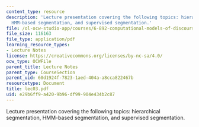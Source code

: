 ```yaml
---
content_type: resource
description: 'Lecture presentation covering the following topics: hierarchical segmentation,
  HMM-based segmentation, and supervised segmentation.'
file: /ol-ocw-studio-app/courses/6-892-computational-models-of-discourse-spring-2004/e29b6ff9a4209b96df99904e434b2c87_lec03.pdf
file_size: 116163
file_type: application/pdf
learning_resource_types:
- Lecture Notes
license: https://creativecommons.org/licenses/by-nc-sa/4.0/
ocw_type: OCWFile
parent_title: Lecture Notes
parent_type: CourseSection
parent_uid: 60d1924f-7823-1aed-404a-a8cca822467b
resourcetype: Document
title: lec03.pdf
uid: e29b6ff9-a420-9b96-df99-904e434b2c87
---
```

Lecture presentation covering the following topics: hierarchical segmentation, HMM-based segmentation, and supervised segmentation.